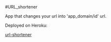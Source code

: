 #URL_shortener

App that changes your url into 'app_domain/id' url.

Deployed on Heroku:

[url-shortener](url-shortener-jmr.herokuapp.com)